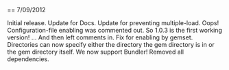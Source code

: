 
== 7/09/2012

Initial release.
Update for Docs.
Update for preventing multiple-load.
Oops! Configuration-file enabling was commented out. So 1.0.3 is the first working version!
... And then left comments in.
Fix for enabling by gemset.
Directories can now specify either the directory the gem directory is in or the gem directory itself.
We now support Bundler!
Removed all dependencies.


